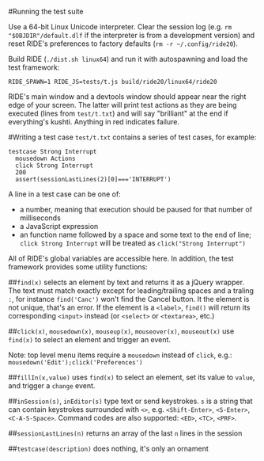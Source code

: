 #Running the test suite

Use a 64-bit Linux Unicode interpreter.  Clear the session log (e.g. `rm "$OBJDIR"/default.dlf` if the interpreter is from a development version) and reset RIDE's preferences to factory defaults (`rm -r ~/.config/ride20`).

Build RIDE (`./dist.sh linux64`) and run it with autospawning and load the test framework:

    RIDE_SPAWN=1 RIDE_JS=tests/t.js build/ride20/linux64/ride20

RIDE's main window and a devtools window should appear near the right edge of your screen.
The latter will print test actions as they are being executed (lines from `test/t.txt`)
and will say "brilliant" at the end if everything's kushti.  Anything in red indicates failure.

#Writing a test case
`test/t.txt` contains a series of test cases, for example:

    testcase Strong Interrupt
      mousedown Actions
      click Strong Interrupt
      200
      assert(sessionLastLines(2)[0]==='INTERRUPT')

A line in a test case can be one of:
* a number, meaning that execution should be paused for that number of milliseconds
* a JavaScript expression
* an function name followed by a space and some text to the end of line; `click Strong Interrupt` will be treated as `click("Strong Interrupt")`

All of RIDE's global variables are accessible here.  In addition, the test framework provides some utility functions:

##`find(x)`
selects an element by text and returns it as a jQuery wrapper.  The text must match exactly except for leading/trailing spaces and a traling `:`, for instance `find('Canc')` won't find the Cancel button.  It the element is not unique, that's an error.  If the element is a `<label>`, `find()` will return its corresponding `<input>` instead (or `<select>` or `<textarea>`, etc.)

##`click(x)`, `mousedown(x)`, `mouseup(x)`, `mouseover(x)`, `mouseout(x)`
use `find(x)` to select an element and trigger an event.

Note: top level menu items require a `mousedown` instead of `click`, e.g.: `mousedown('Edit');click('Preferences')`

##`fillIn(x,value)`
uses `find(x)` to select an element, set its value to `value`, and trigger a `change` event.

##`inSession(s)`, `inEditor(s)`
type text or send keystrokes.  `s` is a string that can contain keystrokes surrounded with `<>`, e.g. `<Shift-Enter>`, `<S-Enter>`, `<C-A-S-Space>`.  Command codes are also supported: `<ED>`, `<TC>`, `<PRF>`.

##`sessionLastLines(n)`
returns an array of the last `n` lines in the session

##`testcase(description)`
does nothing, it's only an ornament
